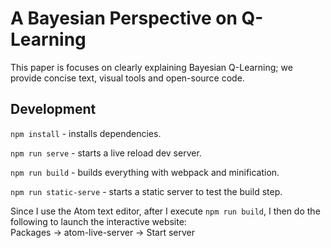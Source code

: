 # A Bayesian Perspective on Q-Learning

This paper is focuses on clearly explaining Bayesian Q-Learning; we provide concise text, visual tools and open-source code.

## Development

`npm install` - installs dependencies.

`npm run serve` - starts a live reload dev server.

`npm run build` - builds everything with webpack and minification.

`npm run static-serve` - starts a static server to test the build step.

Since I use the Atom text editor, after I execute `npm run build`, I then do the following to launch the interactive website:
<br>
Packages -> atom-live-server -> Start server
